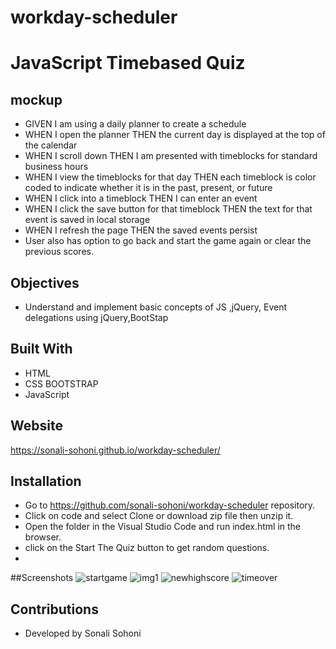 # workday-scheduler
# JavaScript Timebased Quiz

## mockup
* GIVEN I am using a daily planner to create a schedule
* WHEN I open the planner THEN the current day is displayed at the top of the calendar
* WHEN I scroll down THEN I am presented with timeblocks for standard business hours
* WHEN I view the timeblocks for that day THEN each timeblock is color coded to indicate whether it is in the past, present, or future
* WHEN I click into a timeblock THEN I can enter an event
* WHEN I click the save button for that timeblock THEN the text for that event is saved in local storage
* WHEN I refresh the page THEN the saved events persist
* User also has option to go back and start the game again or clear the previous scores.

## Objectives
* Understand and implement basic concepts of JS ,jQuery, Event delegations using jQuery,BootStap


## Built With
* HTML
* CSS BOOTSTRAP
* JavaScript

## Website 
https://sonali-sohoni.github.io/workday-scheduler/

## Installation
* Go to https://github.com/sonali-sohoni/workday-scheduler repository.
* Click on code and select Clone or download zip file then unzip it.
* Open the folder in the Visual Studio Code and run index.html in the browser.
* click on the Start The Quiz button to get random questions.
* 
##Screenshots
![startgame](https://user-images.githubusercontent.com/88642738/133945728-44a88bb2-f3c4-466c-bc61-a1e4533d1378.JPG)
![img1](https://user-images.githubusercontent.com/88642738/133945741-f24c3568-4eda-4468-b8f4-231c12382f7b.JPG)
![newhighscore](https://user-images.githubusercontent.com/88642738/133946660-c058f0df-efd6-4535-a3b6-e08a989ebab4.JPG)
![timeover](https://user-images.githubusercontent.com/88642738/133945750-a5d7bee6-5e0d-40f3-a833-f080843f241f.JPG)




   
## Contributions
* Developed by Sonali Sohoni

